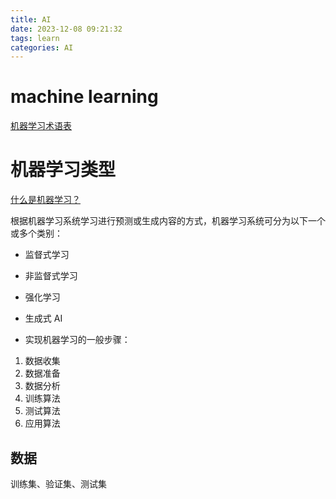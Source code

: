 ```yaml
---
title: AI
date: 2023-12-08 09:21:32
tags: learn
categories: AI
---
```


# machine learning

[机器学习术语表](https://developers.google.com/machine-learning/glossary/fundamentals?hl=zh-cn)

# 机器学习类型

[什么是机器学习？](https://developers.google.com/machine-learning/intro-to-ml/what-is-ml?hl=zh-cn)

根据机器学习系统学习进行预测或生成内容的方式，机器学习系统可分为以下一个或多个类别：

- 监督式学习
- 非监督式学习
- 强化学习
- 生成式 AI



- 实现机器学习的一般步骤：

1. 数据收集
2. 数据准备
3. 数据分析
4. 训练算法
5. 测试算法
6. 应用算法



## 数据

训练集、验证集、测试集